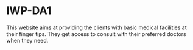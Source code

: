 # IWP-DA1
This website aims at providing the clients with basic medical facilities at their finger tips. They get access to consult with their preferred doctors when they need.
